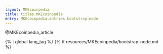 ```yaml
---
layout: MKEcoinpedia
title: titles.MKEcoinpedia
entry: MKEcoinpedia.entries.bootstrap-node
---
```


@MKEcoinpedia_article

{% t global.lang_tag %}
{% tf resources/MKEcoinpedia/bootstrap-node.md %}
